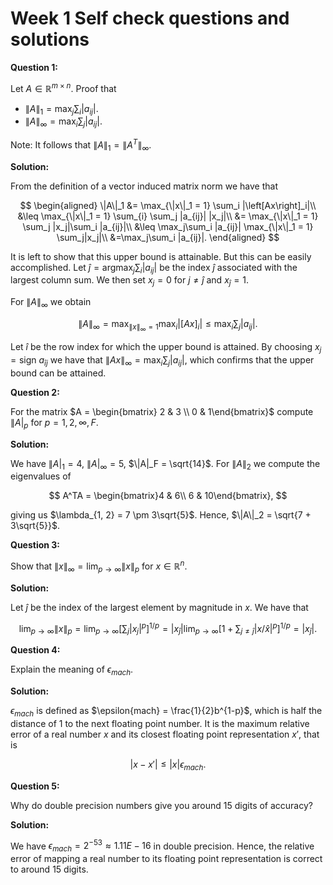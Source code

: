 # Week 1 Self check questions and solutions

**Question 1:**

Let $A\in\mathbb{R}^{m\times n}$. Proof that

* $\|A\|_1 = \max_j \sum_i|a_{ij}|$.
* $\|A\|_{\infty} = \max_i \sum_j|a_{ij}|$.

Note: It follows that $\|A\|_1 = \|A^T\|_{\infty}$.

**Solution:**

From the definition of a vector induced matrix norm we have that

$$
\begin{aligned}
\|A\|_1 &= \max_{\|x\|_1 = 1} \sum_i |\left[Ax\right]_i|\\
        &\leq \max_{\|x\|_1 = 1} \sum_{i} \sum_j |a_{ij}| |x_j|\\
        &= \max_{\|x\|_1 = 1}  \sum_j |x_j|\sum_i |a_{ij}|\\
        &\leq \max_j\sum_i |a_{ij}| \max_{\|x\|_1 = 1} \sum_j|x_j|\\
        &=\max_j\sum_i |a_{ij}|.
\end{aligned}
$$

It is left to show that this upper bound is attainable. But this can be easily accomplished. Let $\hat{j} = \text{argmax}_j \sum_i |a_{ij}|$ be the index $\hat{j}$ associated with the largest column sum. We then set $x_j = 0$ for $j\neq \hat{j}$ and $x_{\hat{j}} = 1$.

For $\|A\|_{\infty}$ we obtain

$$
\|A\|_{\infty} = \max_{\|x\|_{\infty} = 1} \max_i |\left[Ax\right]_i| \leq \max_i \sum_{j}|a_{ij}|.
$$

Let $\hat{i}$ be the row index for which the upper bound is attained. By choosing $x_j = \text{sign}~a_{\hat{i}j}$ we have that $\|Ax\|_{\infty} = \max_i \sum_{j}|a_{ij}|$, which confirms that the upper bound can be attained.

**Question 2:**

For the matrix $A = \begin{bmatrix} 2 & 3 \\ 0 & 1\end{bmatrix}$ compute $\|A|_p$ for $p=1, 2, \infty, F$.

**Solution:**

We have $\|A|_1 = 4$, $\|A|_{\infty} = 5$, $\|A|_F = \sqrt{14}$. For $\|A\|_2$ we compute the eigenvalues of

$$
A^TA = \begin{bmatrix}4 & 6\\ 6 & 10\end{bmatrix},
$$

giving us $\lambda_{1, 2} = 7 \pm 3\sqrt{5}$. Hence, $\|A\|_2 = \sqrt{7 + 3\sqrt{5}}$.

**Question 3:**

Show that $\|x\|_{\infty} = \lim_{p\rightarrow\infty} \|x\|_p$ for $x\in\mathbb{R}^n$.

**Solution:**

Let $\hat{j}$ be the index of the largest element by magnitude in $x$. We have that

$$
\lim_{p\rightarrow\infty} \|x\|_p = \lim_{p\rightarrow\infty} \left[ \sum_{j}|x_j|^p\right]^{1/p} = |x_{\hat{j}}|\lim_{p\rightarrow\infty} \left[1 +  \sum_{j\neq \hat{j}}|x/\hat{x}|^p\right]^{1/p} = |x_{\hat{j}}|.
$$

**Question 4:**

Explain the meaning of $\epsilon_{mach}$.

**Solution:**

$\epsilon_{mach}$ is defined as $\epsilon{mach} = \frac{1}{2}b^{1-p}$, which is half the distance of $1$ to the next floating point number. It is the maximum relative error of a real number $x$ and its closest floating point representation $x'$, that is

$$
|x - x'| \leq |x|\epsilon_{mach}.
$$

**Question 5:**

Why do double precision numbers  give you around 15 digits of accuracy? 

**Solution:**

We have $\epsilon_{mach} = 2^{-53}\approx 1.11E-16$ in double precision. Hence, the relative error of mapping a real number to its floating point representation is correct to around 15 digits.